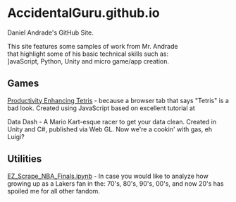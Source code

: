 
# AccidentalGuru.github.io
Daniel Andrade's GitHub Site.

This site features some samples of work from Mr. Andrade <br>
that highlight some of his basic technical skills such as: <br>
]avaScript, Python, Unity and micro game/app creation. 

<h2>Games</h2>

<a href = "https://github.com/AccidentalGuru/tetris">
Productivity Enhancing Tetris</a> - because a browser tab that says "Tetris" is a bad look. Created using JavaScript based on excellent tutorial at 

Data Dash                  -    A Mario Kart-esque racer to get your data clean. Created in Unity and C#, published via Web GL. 
                                Now we're a cookin' with gas, eh Luigi?

<h2>Utilities</h2>

<a href= "EZ_Scrape_NBA_Finals.ipynb">
EZ_Scrape_NBA_Finals.ipynb</a>  -   In case you would like to analyze how growing up as a Lakers fan in the:
                                70's, 80's, 90's, 00's, and now 20's has spoiled me for all other fandom.


